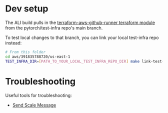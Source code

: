 # Dev setup

The ALI build pulls in the [terraform-aws-github-runner terraform module](https://github.com/pytorch/test-infra/tree/main/terraform-aws-github-runner) from the pytorch/test-infra repo's main branch.

To test local changes to that branch, you can link your local test-infra repo instead:

```bash
# From this folder
cd aws/391835788720/us-east-1
TEST_INFRA_DIR=[PATH_TO_YOUR_LOCAL_TEST_INFRA_REPO_DIR] make link-test-infra-canary
```

# Troubleshooting

Useful tools for troubleshooting:

- [Send Scale Message](../helpers/README.md)
